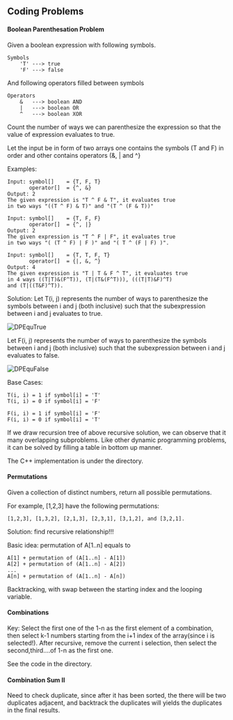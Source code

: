 ## Coding Problems 

#### Boolean Parenthesation Problem 

Given a boolean expression with following symbols.

	Symbols
	    'T' ---> true 
	    'F' ---> false 

And following operators filled between symbols

	Operators
	    &   ---> boolean AND
	    |   ---> boolean OR
	    ^   ---> boolean XOR 
Count the number of ways we can parenthesize the expression so that the value of expression evaluates to true.

Let the input be in form of two arrays one contains the symbols (T and F) in order and other contains operators (&, | and ^}

Examples:

	Input: symbol[]    = {T, F, T}
	       operator[]  = {^, &}
	Output: 2
	The given expression is "T ^ F & T", it evaluates true
	in two ways "((T ^ F) & T)" and "(T ^ (F & T))"
	
	Input: symbol[]    = {T, F, F}
	       operator[]  = {^, |}
	Output: 2
	The given expression is "T ^ F | F", it evaluates true
	in two ways "( (T ^ F) | F )" and "( T ^ (F | F) )". 
	
	Input: symbol[]    = {T, T, F, T}
	       operator[]  = {|, &, ^}
	Output: 4
	The given expression is "T | T & F ^ T", it evaluates true
	in 4 ways ((T|T)&(F^T)), (T|(T&(F^T))), (((T|T)&F)^T) 
	and (T|((T&F)^T)). 
	
Solution:
Let T(i, j) represents the number of ways to parenthesize the symbols between i and j (both inclusive) such that the subexpression between i and j evaluates to true.

![DPEquTrue](http://d1gjlxt8vb0knt.cloudfront.net//wp-content/uploads/trueeq.png)

Let F(i, j) represents the number of ways to parenthesize the symbols between i and j (both inclusive) such that the subexpression between i and j evaluates to false.

![DPEquFalse](http://d1gjlxt8vb0knt.cloudfront.net//wp-content/uploads/falseeq.png)

Base Cases:

	T(i, i) = 1 if symbol[i] = 'T' 
	T(i, i) = 0 if symbol[i] = 'F' 
	
	F(i, i) = 1 if symbol[i] = 'F' 
	F(i, i) = 0 if symbol[i] = 'T'
If we draw recursion tree of above recursive solution, we can observe that it many overlapping subproblems. Like other dynamic programming problems, it can be solved by filling a table in bottom up manner. 

The C++ implementation is under the directory. 

#### Permutations

Given a collection of distinct numbers, return all possible permutations.

For example,
[1,2,3] have the following permutations:

	[1,2,3], [1,3,2], [2,1,3], [2,3,1], [3,1,2], and [3,2,1].

Solution: find recursive relationship!!!

Basic idea: permutation of A[1..n] equals to

	A[1] + permutation of (A[1..n] - A[1])
	A[2] + permutation of (A[1..n] - A[2])
	...
	A[n] + permutation of (A[1..n] - A[n])

Backtracking, with swap between the starting index and the looping variable. 



#### Combinations 

Key: Select the first one of the 1-n as the first element of a combination, then select k-1 numbers starting from the i+1 index of the array(since i is selected!). After recursive, remove the current i selection, then select the second,third....of 1-n as the first one. 

See the code in the directory. 


#### Combination Sum II 
Need to check duplicate, since after it has been sorted, the there will be two duplicates adjacent, and backtrack the duplicates will yields the duplicates in the final results. 

